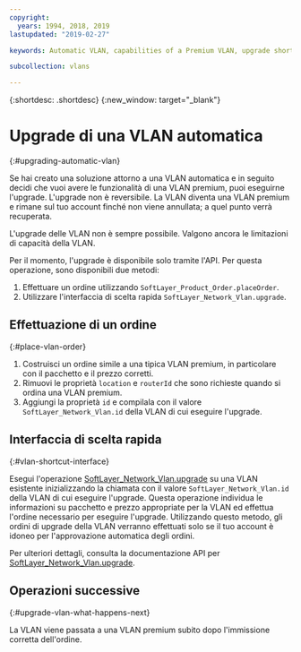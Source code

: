 ```yaml
---
copyright:
  years: 1994, 2018, 2019
lastupdated: "2019-02-27"

keywords: Automatic VLAN, capabilities of a Premium VLAN, upgrade shortcut interface

subcollection: vlans

---
```


{:shortdesc: .shortdesc}
{:new_window: target="_blank"}

# Upgrade di una VLAN automatica
{:#upgrading-automatic-vlan}

Se hai creato una soluzione attorno a una VLAN automatica e in seguito decidi che vuoi avere le funzionalità di una VLAN premium, puoi eseguirne l'upgrade. L'upgrade non è reversibile. La VLAN diventa una VLAN premium e rimane sul tuo account finché non viene annullata; a quel punto verrà recuperata.

L'upgrade delle VLAN non è sempre possibile. Valgono ancora le limitazioni di capacità della VLAN.

Per il momento, l'upgrade è disponibile solo tramite l'API. Per questa operazione, sono disponibili due metodi:

  1. Effettuare un ordine utilizzando `SoftLayer_Product_Order.placeOrder`.
  2. Utilizzare l'interfaccia di scelta rapida `SoftLayer_Network_Vlan.upgrade`.

## Effettuazione di un ordine
{:#place-vlan-order}

  1. Costruisci un ordine simile a una tipica VLAN premium, in particolare con il pacchetto e il prezzo corretti.
  1. Rimuovi le proprietà `location` e `routerId` che sono richieste quando si ordina una VLAN premium.
  1. Aggiungi la proprietà `id` e compilala con il valore `SoftLayer_Network_Vlan.id` della VLAN di cui eseguire l'upgrade.

## Interfaccia di scelta rapida
{:#vlan-shortcut-interface}

Esegui l'operazione [SoftLayer_Network_Vlan.upgrade](https://softlayer.github.io/reference/services/SoftLayer_Network_Vlan/upgrade/) su una VLAN esistente inizializzando la chiamata con il valore `SoftLayer_Network_Vlan.id` della VLAN di cui eseguire l'upgrade. Questa operazione individua le informazioni su pacchetto e prezzo appropriate per la VLAN ed effettua l'ordine necessario per eseguire l'upgrade. Utilizzando questo metodo, gli ordini di upgrade della VLAN verranno effettuati solo se il tuo account è idoneo per l'approvazione automatica degli ordini.

Per ulteriori dettagli, consulta la documentazione API per [SoftLayer_Network_Vlan.upgrade](https://softlayer.github.io/reference/services/SoftLayer_Network_Vlan/upgrade/).

## Operazioni successive
{:#upgrade-vlan-what-happens-next}

La VLAN viene passata a una VLAN premium subito dopo l'immissione corretta dell'ordine.

